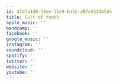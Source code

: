 ```yaml
---
id: 47d7a1d0-44ee-11e9-b43b-a97e9522b58b
title: Cult of Youth
apple_music: ''
bandcamp: ''
facebook: ''
google_music: ''
instagram: ''
soundcloud: ''
spotify: ''
twitter: ''
website: ''
youtube: ''
---
```

